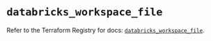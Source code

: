 # `databricks_workspace_file`

Refer to the Terraform Registry for docs: [`databricks_workspace_file`](https://registry.terraform.io/providers/databricks/databricks/1.77.0/docs/resources/workspace_file).
